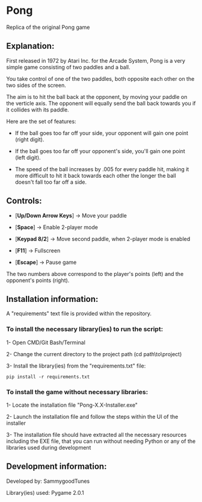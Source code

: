 # Pong
Replica of the original Pong game

## Explanation:

First released in 1972 by Atari Inc. for the Arcade System, Pong is a very simple game consisting of two paddles and a ball.


You take control of one of the two paddles, both opposite each other on the two sides of the screen. 


The aim is to hit the ball back at the opponent, by moving your paddle on the verticle axis. The opponent will equally send the ball back towards you if it collides with its paddle.


Here are the set of features:

- If the ball goes too far off your side, your opponent will gain one point (right digit).


- If the ball goes too far off your opponent's side, you'll gain one point (left digit).


- The speed of the ball increases by .005 for every paddle hit, making it more difficult to hit it back towards each other the longer the ball doesn't fall too far off a side.


## Controls:

- [**Up/Down Arrow Keys**] -> Move your paddle


- [**Space**] -> Enable 2-player mode


- [**Keypad 8/2**] -> Move second paddle, when 2-player mode is enabled


- [**F11**] -> Fullscreen


- [**Escape**] -> Pause game


The two numbers above correspond to the player's points (left) and the opponent's points (right).


## Installation information:

A "requirements" text file is provided within the repository.

### To install the necessary library(ies) to run the script:

1- Open CMD/Git Bash/Terminal

2- Change the current directory to the project path (cd path\\to\\project)

3- Install the library(ies) from the "requirements.txt" file:
  ```
  pip install -r requirements.txt
  ```

### To install the game without necessary libraries:

1- Locate the installation file "Pong-X.X-Installer.exe"

2- Launch the installation file and follow the steps within the UI of the installer

3- The installation file should have extracted all the necessary resources including the EXE file, that you can run without needing Python or any of the libraries used during development


## Development information:

Developed by: SammygoodTunes

Library(ies) used: Pygame 2.0.1
